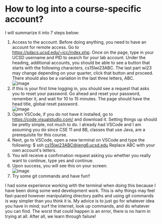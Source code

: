 # How to log into a course-specific account?
I will summarize it into 7 steps below:
1. Access to the account. Before doing anything, you need to have an account for remote access. Go to https://sdacs.ucsd.edu/~icc/index.php. Once on the page, type
in your UCSD username and PID to search for your lab account. Under the heading, additional accounts, you should be able to see a button that starts with the following
characters, cs15lwi23ABC. The last part wi23 may change depending on your quarter, click that button and proceed. There should also be a variation in the last three letters, ABC.    
![image](https://user-images.githubusercontent.com/122484250/211909679-83208c7b-8907-4e7f-ae22-3bf85738c8ed.png)
2. If this is your first time logging in, you should see a request that asks you to reset your password. Go ahead and reset your password, remember it, and wait for
10 to 15 minutes. The page should have the head title, global reset password.  
![image](https://user-images.githubusercontent.com/122484250/211909856-d95b3394-f469-4174-9871-fbae072a3472.png) 
3. Open VSCode, if you do not have it installed, go to https://code.visualstudio.com/ and download it. Setting things up should be pretty simple, not much to do. I
already had VSCode and I am assuming you do since CSE 11 and 8B, classes that use Java, are a prerequisite for this course.
5. Next, go to VSCode, open a new terminal on VSCode and type the following:
$ ssh cs15lwi23ABC@ieng6.ucsd.edu
Replace ABC with your own account's letters.
5. You will receive a confirmation request asking you whether you really want to continue, type yes and continue.
6. Upon success, you will see this on your screen:  
![image](https://user-images.githubusercontent.com/122484250/211909019-143e22c9-95e7-49db-a7c9-868ff4f94b03.png)
7. Try some git commands and have fun!!

I had some experience working with the terminal when doing this because I have been doing some wed development work. This is why things may feel fast-paced however manipulating directory paths and using git commands is way simpler than you think it is. My advice is to just go for whatever idea you have in mind; surf the internet, look up commands,
and do whatever you can find. The worst that could happen is an error, there is no harm in trying at all. After all, we learn through failure!
